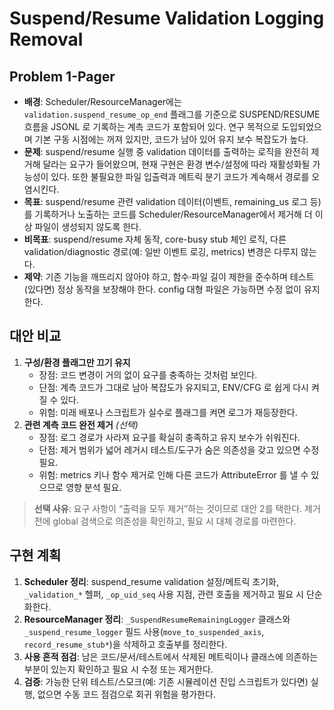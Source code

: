 # Suspend/Resume Validation Logging Removal

## Problem 1-Pager
- **배경**: Scheduler/ResourceManager에는 `validation.suspend_resume_op_end` 플래그를 기준으로 SUSPEND/RESUME 흐름을 JSONL 로 기록하는 계측 코드가 포함되어 있다. 연구 목적으로 도입되었으며 기본 구동 시점에는 꺼져 있지만, 코드가 남아 있어 유지 보수 복잡도가 높다.
- **문제**: suspend/resume 실행 중 validation 데이터를 출력하는 로직을 완전히 제거해 달라는 요구가 들어왔으며, 현재 구현은 환경 변수/설정에 따라 재활성화될 가능성이 있다. 또한 불필요한 파일 입출력과 메트릭 분기 코드가 계속해서 경로를 오염시킨다.
- **목표**: suspend/resume 관련 validation 데이터(이벤트, remaining_us 로그 등)를 기록하거나 노출하는 코드를 Scheduler/ResourceManager에서 제거해 더 이상 파일이 생성되지 않도록 한다.
- **비목표**: suspend/resume 자체 동작, core-busy stub 체인 로직, 다른 validation/diagnostic 경로(예: 일반 이벤트 로깅, metrics) 변경은 다루지 않는다.
- **제약**: 기존 기능을 깨뜨리지 않아야 하고, 함수·파일 길이 제한을 준수하며 테스트(있다면) 정상 동작을 보장해야 한다. config 대형 파일은 가능하면 수정 없이 유지한다.

## 대안 비교
1. **구성/환경 플래그만 끄기 유지**  
   - 장점: 코드 변경이 거의 없이 요구를 충족하는 것처럼 보인다.  
   - 단점: 계측 코드가 그대로 남아 복잡도가 유지되고, ENV/CFG 로 쉽게 다시 켜질 수 있다.  
   - 위험: 미래 배포나 스크립트가 실수로 플래그를 켜면 로그가 재등장한다.
2. **관련 계측 코드 완전 제거** *(선택)*  
   - 장점: 로그 경로가 사라져 요구를 확실히 충족하고 유지 보수가 쉬워진다.  
   - 단점: 제거 범위가 넓어 레거시 테스트/도구가 숨은 의존성을 갖고 있으면 수정 필요.  
   - 위험: metrics 키나 함수 제거로 인해 다른 코드가 AttributeError 를 낼 수 있으므로 영향 분석 필요.

> **선택 사유**: 요구 사항이 “출력을 모두 제거”하는 것이므로 대안 2를 택한다. 제거 전에 global 검색으로 의존성을 확인하고, 필요 시 대체 경로를 마련한다.

## 구현 계획
1. **Scheduler 정리**: suspend_resume validation 설정/메트릭 초기화, `_validation_*` 헬퍼, `_op_uid_seq` 사용 지점, 관련 호출을 제거하고 필요 시 단순화한다.
2. **ResourceManager 정리**: `_SuspendResumeRemainingLogger` 클래스와 `_suspend_resume_logger` 필드 사용(`move_to_suspended_axis`, `record_resume_stub*`)을 삭제하고 호출부를 정리한다.
3. **사용 흔적 점검**: 남은 코드/문서/테스트에서 삭제된 메트릭이나 클래스에 의존하는 부분이 있는지 확인하고 필요 시 수정 또는 제거한다.
4. **검증**: 가능한 단위 테스트/스모크(예: 기존 시뮬레이션 진입 스크립트가 있다면) 실행, 없으면 수동 코드 점검으로 회귀 위험을 평가한다.
